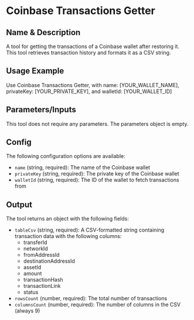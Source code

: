 # Coinbase Transactions Getter

## Name & Description
A tool for getting the transactions of a Coinbase wallet after restoring it. This tool retrieves transaction history and formats it as a CSV string.

## Usage Example
Use Coinbase Transactions Getter, with name: [YOUR_WALLET_NAME], privateKey: [YOUR_PRIVATE_KEY], and walletId: [YOUR_WALLET_ID]

## Parameters/Inputs
This tool does not require any parameters. The parameters object is empty.

## Config
The following configuration options are available:
- `name` (string, required): The name of the Coinbase wallet
- `privateKey` (string, required): The private key of the Coinbase wallet
- `walletId` (string, required): The ID of the wallet to fetch transactions from

## Output
The tool returns an object with the following fields:
- `tableCsv` (string, required): A CSV-formatted string containing transaction data with the following columns:
  - transferId
  - networkId
  - fromAddressId
  - destinationAddressId
  - assetId
  - amount
  - transactionHash
  - transactionLink
  - status
- `rowsCount` (number, required): The total number of transactions
- `columnsCount` (number, required): The number of columns in the CSV (always 9)
